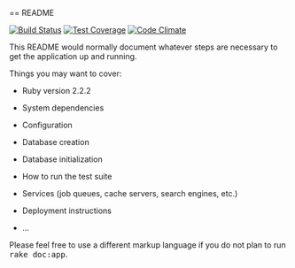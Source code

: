 == README 

[![Build Status](https://travis-ci.org/v-tsvid/LamaZone.svg?branch=master)](https://travis-ci.org/v-tsvid/LamaZone)
[![Test Coverage](https://codeclimate.com/repos/56309f7fe30ba0310900a6ab/badges/11546985ca4dfe9246c5/coverage.svg)](https://codeclimate.com/repos/56309f7fe30ba0310900a6ab/coverage)
[![Code Climate](https://codeclimate.com/github/v-tsvid/LamaZone/badges/gpa.svg)](https://codeclimate.com/github/v-tsvid/LamaZone)

This README would normally document whatever steps are necessary to get the
application up and running.

Things you may want to cover:

* Ruby version 2.2.2

* System dependencies

* Configuration

* Database creation

* Database initialization

* How to run the test suite

* Services (job queues, cache servers, search engines, etc.)

* Deployment instructions

* ...


Please feel free to use a different markup language if you do not plan to run
<tt>rake doc:app</tt>.
